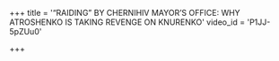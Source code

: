 +++
title = '“RAIDING” BY CHERNIHIV MAYOR’S OFFICE: WHY ATROSHENKO IS TAKING REVENGE ON KNURENKO'
video_id = 'P1JJ-5pZUu0'

+++







